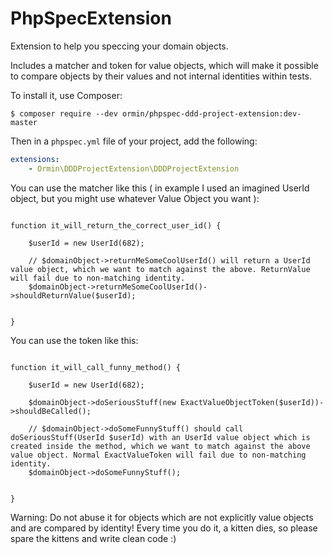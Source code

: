 PhpSpecExtension
================

Extension to help you speccing your domain objects.

Includes a matcher and token for value objects, which will make it possible to compare objects by their values and not internal identities within tests.

To install it, use Composer:

```
$ composer require --dev ormin/phpspec-ddd-project-extension:dev-master
```

Then in a `phpspec.yml` file of your project, add the following:

```yaml
extensions:
    - Ormin\DDDProjectExtension\DDDProjectExtension
```

You can use the matcher like this ( in example I used an imagined UserId object, but you might use whatever Value Object you want ):


```

function it_will_return_the_correct_user_id() {

    $userId = new UserId(682);

    // $domainObject->returnMeSomeCoolUserId() will return a UserId value object, which we want to match against the above. ReturnValue will fail due to non-matching identity.
    $domainObject->returnMeSomeCoolUserId()->shouldReturnValue($userId);


}

```

You can use the token like this:


```

function it_will_call_funny_method() {

    $userId = new UserId(682);

    $domainObject->doSeriousStuff(new ExactValueObjectToken($userId))->shouldBeCalled();

    // $domainObject->doSomeFunnyStuff() should call doSeriousStuff(UserId $userId) with an UserId value object which is created inside the method, which we want to match against the above value object. Normal ExactValueToken will fail due to non-matching identity.
    $domainObject->doSomeFunnyStuff();


}

```

Warning: Do not abuse it for objects which are not explicitly value objects and are compared by identity! Every time you do it, a kitten dies, so please spare the kittens and write clean code :)

